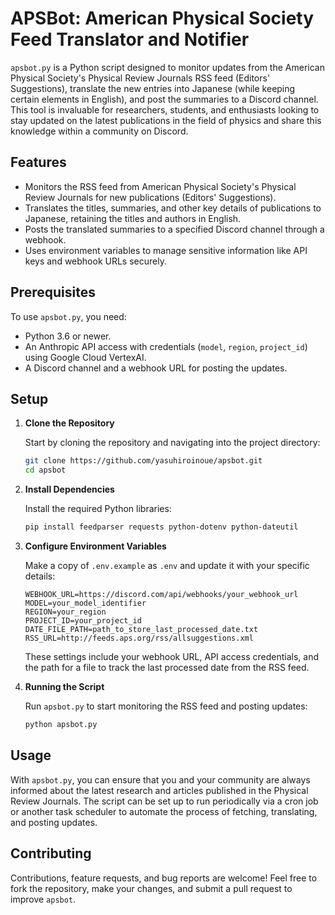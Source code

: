 
# APSBot: American Physical Society Feed Translator and Notifier

`apsbot.py` is a Python script designed to monitor updates from the American Physical Society's Physical Review Journals RSS feed (Editors' Suggestions), translate the new entries into Japanese (while keeping certain elements in English), and post the summaries to a Discord channel. This tool is invaluable for researchers, students, and enthusiasts looking to stay updated on the latest publications in the field of physics and share this knowledge within a community on Discord.

## Features

- Monitors the RSS feed from American Physical Society's Physical Review Journals for new publications (Editors' Suggestions).
- Translates the titles, summaries, and other key details of publications to Japanese, retaining the titles and authors in English.
- Posts the translated summaries to a specified Discord channel through a webhook.
- Uses environment variables to manage sensitive information like API keys and webhook URLs securely.

## Prerequisites

To use `apsbot.py`, you need:

- Python 3.6 or newer.
- An Anthropic API access with credentials (`model`, `region`, `project_id`) using Google Cloud VertexAI.
- A Discord channel and a webhook URL for posting the updates.

## Setup

1. **Clone the Repository**

    Start by cloning the repository and navigating into the project directory:

    ```bash
    git clone https://github.com/yasuhiroinoue/apsbot.git
    cd apsbot
    ```

2. **Install Dependencies**

    Install the required Python libraries:

    ```bash
    pip install feedparser requests python-dotenv python-dateutil
    ```

3. **Configure Environment Variables**

    Make a copy of `.env.example` as `.env` and update it with your specific details:

    ```
    WEBHOOK_URL=https://discord.com/api/webhooks/your_webhook_url
    MODEL=your_model_identifier
    REGION=your_region
    PROJECT_ID=your_project_id
    DATE_FILE_PATH=path_to_store_last_processed_date.txt
    RSS_URL=http://feeds.aps.org/rss/allsuggestions.xml
    ```

    These settings include your webhook URL, API access credentials, and the path for a file to track the last processed date from the RSS feed.

4. **Running the Script**

    Run `apsbot.py` to start monitoring the RSS feed and posting updates:

    ```bash
    python apsbot.py
    ```

## Usage

With `apsbot.py`, you can ensure that you and your community are always informed about the latest research and articles published in the Physical Review Journals. The script can be set up to run periodically via a cron job or another task scheduler to automate the process of fetching, translating, and posting updates.

## Contributing

Contributions, feature requests, and bug reports are welcome! Feel free to fork the repository, make your changes, and submit a pull request to improve `apsbot`.
